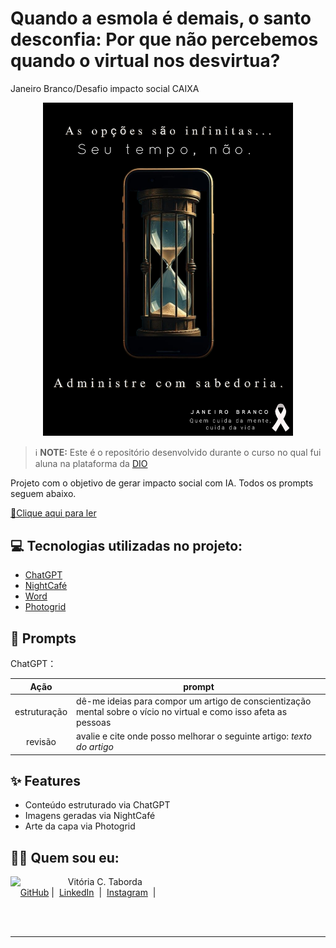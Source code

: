 # Quando a esmola é demais, o santo desconfia: Por que não percebemos quando o virtual nos desvirtua?
Janeiro Branco/Desafio impacto social CAIXA
<p align="center">
<img 
    src="https://github.com/vicataborda/Conscientizacao-Janeiro-Branco---Desafio-impacto-social/blob/main/PhotoGrid_Site_1738065985491%20(2).jpg"
    width="400"  
/>
</p>

 > ℹ️ **NOTE:** Este é o repositório desenvolvido durante o curso no qual fui aluna na plataforma da [DIO](https://dio.me)

Projeto com o objetivo de gerar impacto social com IA. Todos os prompts
seguem abaixo.

<a href="https://github.com/vicataborda/Conscientizacao-Janeiro-Branco---Desafio-impacto-social/blob/main/Quando%20a%20esmola%20%C3%A9%20demais%2C%20o%20santo%20desconfia%20Por%20que%20n%C3%A3o%20percebems%20quando%20o%20virtual%20nos%20desvirtua.pdf" title="View PDF now"> 📕Clique aqui para ler</a>

## 💻 Tecnologias utilizadas no projeto:

- [ChatGPT](https://chat.openai.com/) 
- [NightCafé](https://creator.nightcafe.studio/)
- [Word](https://www.microsoft.com/pt-br/microsoft-365/word?msockid=33ace3b78b0b661829c0f6e48ad66742)
- [Photogrid](https://www.photogrid.app/pt/)

## 🧠 Prompts


ChatGPT：

|   Ação   | prompt                                                                                                                                                                                                                                                                         |
| :------: | ------------------------------------------------------------------------------------------------------------------------------------------------------------------------------------------------------------------------------------------------------------------------------ |
|  estruturação  | dê-me ideias para compor um artigo de conscientização mental sobre o vício no virtual e como isso afeta as pessoas  |                                                      |
| revisão | avalie e cite onde posso melhorar o seguinte artigo: *texto do artigo* |

## ✨ Features

- Conteúdo estruturado via ChatGPT
- Imagens geradas via NightCafé
- Arte da capa via Photogrid


## 👨‍💻 Quem sou eu:

<p>
    <img 
      align=left 
      margin=10 
      width=80 
      src="https://avatars.githubusercontent.com/u/191050453?v=4"
    />
    <p>&nbsp&nbsp&nbspVitória C. Taborda<br>
    &nbsp&nbsp&nbsp
    <a href="https://github.com/vicataborda">
    GitHub</a>&nbsp;|&nbsp;
    <a href="https://www.linkedin.com/in/vitoriactaborda/">LinkedIn</a>
&nbsp;|&nbsp;
    <a href="https://www.instagram.com/imvictab/">
    Instagram</a>
&nbsp;|&nbsp;</p>
</p>
<br/><br/>
<p>

---
